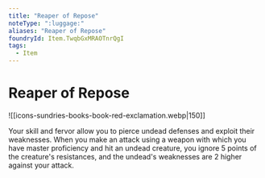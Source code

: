 ```yaml
---
title: "Reaper of Repose"
noteType: ":luggage:"
aliases: "Reaper of Repose"
foundryId: Item.TwqbGxMRAOTnrQgI
tags:
  - Item
---
```


# Reaper of Repose
![[icons-sundries-books-book-red-exclamation.webp|150]]

Your skill and fervor allow you to pierce undead defenses and exploit their weaknesses. When you make an attack using a weapon with which you have master proficiency and hit an undead creature, you ignore 5 points of the creature's resistances, and the undead's weaknesses are 2 higher against your attack.
